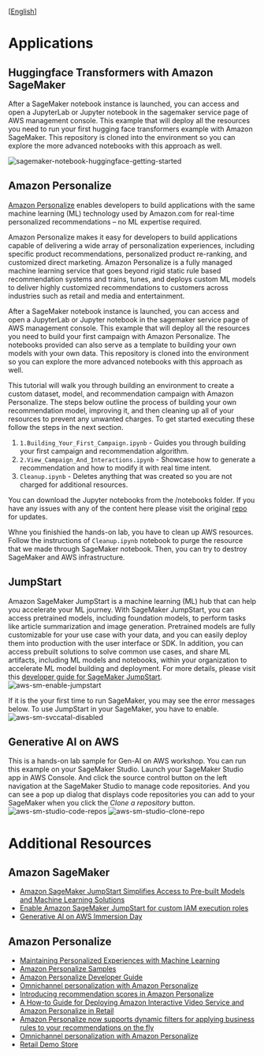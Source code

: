 [[English](README.md)]

# Applications
## Huggingface Transformers with Amazon SageMaker
After a SageMaker notebook instance is launched, you can access and open a JupyterLab or Jupyter notebook in the sagemaker service page of AWS management console. This example that will deploy all the resources you need to run your first hugging face transformers example with Amazon SageMaker. This repository is cloned into the environment so you can explore the more advanced notebooks with this approach as well.

![sagemaker-notebook-huggingface-getting-started](../../../images/sagemaker-notebook-huggingface-getting-started.png)

## Amazon Personalize
[Amazon Personalize](https://aws.amazon.com/personalize/) enables developers to build applications with the same machine learning (ML) technology used by Amazon.com for real-time personalized recommendations – no ML expertise required.

Amazon Personalize makes it easy for developers to build applications capable of delivering a wide array of personalization experiences, including specific product recommendations, personalized product re-ranking, and customized direct marketing. Amazon Personalize is a fully managed machine learning service that goes beyond rigid static rule based recommendation systems and trains, tunes, and deploys custom ML models to deliver highly customized recommendations to customers across industries such as retail and media and entertainment.

After a SageMaker notebook instance is launched, you can access and open a JupyterLab or Jupyter notebook in the sagemaker service page of AWS management console. This example that will deploy all the resources you need to build your first campaign with Amazon Personalize. The notebooks provided can also serve as a template to building your own models with your own data. This repository is cloned into the environment so you can explore the more advanced notebooks with this approach as well.

This tutorial will walk you through building an environment to create a custom dataset, model, and recommendation campaign with Amazon Personalize. The steps below outline the process of building your own recommendation model, improving it, and then cleaning up all of your resources to prevent any unwanted charges. To get started executing these follow the steps in the next section.

1. `1.Building_Your_First_Campaign.ipynb` - Guides you through building your first campaign and recommendation algorithm.
2. `2.View_Campaign_And_Interactions.ipynb` - Showcase how to generate a recommendation and how to modify it with real time intent.
3. `Cleanup.ipynb` - Deletes anything that was created so you are not charged for additional resources.

You can download the Jupyter notebooks from the /notebooks folder. If you have any issues with any of the content here please visit the original [repo](https://github.com/aws-samples/amazon-personalize-samples) for updates.

Whne you finishied the hands-on lab, you have to clean up AWS resources. Follow the instructions of `Cleanup.ipynb` notebook to purge the resource that we made through SageMaker notebook. Then, you can try to destroy SageMaker and AWS infrastructure.

## JumpStart
Amazon SageMaker JumpStart is a machine learning (ML) hub that can help you accelerate your ML journey. With SageMaker JumpStart, you can access pretrained models, including foundation models, to perform tasks like article summarization and image generation. Pretrained models are fully customizable for your use case with your data, and you can easily deploy them into production with the user interface or SDK. In addition, you can access prebuilt solutions to solve common use cases, and share ML artifacts, including ML models and notebooks, within your organization to accelerate ML model building and deployment. For more details, please visit this [developer guide for SageMaker JumpStart](https://docs.aws.amazon.com/sagemaker/latest/dg/studio-jumpstart.html).
![aws-sm-enable-jumpstart](../../../images/aws-sm-enable-jumpstart.png)

If it is the your first time to run SageMaker, you may see the error messages below. To use JumpStart in your SageMaker, you have to enable.
![aws-sm-svccatal-disabled](../../../images/aws-sm-svccatal-disabled.png)

## Generative AI on AWS
This is a hands-on lab sample for Gen-AI on AWS workshop. You can run this example on your SageMaker Studio. Launch your SageMaker Studio app in AWS Console. And click the source control button on the left navigation at the SageMaker Studio to manage code repositories. And you can see a pop up dialog that displays code repositories you can add to your SageMaker when you click the *Clone a repository* button.
![aws-sm-studio-code-repos](../../../images/aws-sm-studio-code-repos.png)
![aws-sm-studio-clone-repo](../../../images/aws-sm-studio-clone-repo.png)

# Additional Resources
## Amazon SageMaker
- [Amazon SageMaker JumpStart Simplifies Access to Pre-built Models and Machine Learning Solutions](https://aws.amazon.com/blogs/aws/amazon-sagemaker-jumpstart-simplifies-access-to-prebuilt-models-and-machine-learning-models/)
- [Enable Amazon SageMaker JumpStart for custom IAM execution roles](https://aws.amazon.com/blogs/machine-learning/enable-amazon-sagemaker-jumpstart-for-custom-iam-execution-roles/)
- [Generative AI on AWS Immersion Day](https://github.com/aws-samples/generative-ai-on-aws-immersion-day)

## Amazon Personalize
- [Maintaining Personalized Experiences with Machine Learning](https://github.com/aws-solutions/maintaining-personalized-experiences-with-machine-learning)
- [Amazon Personalize Samples](https://github.com/aws-samples/amazon-personalize-samples)
- [Amazon Personalize Developer Guide](https://docs.aws.amazon.com/personalize/latest/dg/what-is-personalize.html)
- [Omnichannel personalization with Amazon Personalize](https://aws.amazon.com/blogs/machine-learning/omnichannel-personalization-with-amazon-personalize/)
- [Introducing recommendation scores in Amazon Personalize](https://aws.amazon.com/blogs/machine-learning/introducing-recommendation-scores-in-amazon-personalize/)
- [A How-to Guide for Deploying Amazon Interactive Video Service and Amazon Personalize in Retail](https://aws.amazon.com/blogs/industries/a-how-to-guide-for-deploying-amazon-interactive-video-service-and-amazon-personalize-in-retail/)
- [Amazon Personalize now supports dynamic filters for applying business rules to your recommendations on the fly](https://aws.amazon.com/blogs/machine-learning/amazon-personalize-now-supports-dynamic-filters-for-applying-business-rules-to-your-recommendations-on-the-fly/)
- [Omnichannel personalization with Amazon Personalize](https://aws.amazon.com/blogs/machine-learning/omnichannel-personalization-with-amazon-personalize/)
- [Retail Demo Store](https://github.com/aws-samples/retail-demo-store)
